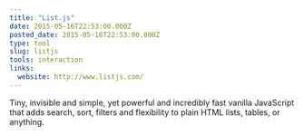 ```yaml
---
title: "List.js"
date: 2015-05-16T22:53:00.000Z
posted_date: 2015-05-16T22:53:00.000Z
type: tool
slug: listjs
tools: interaction
links:
  website: http://www.listjs.com/
---
```

Tiny, invisible and simple, yet powerful and incredibly fast vanilla JavaScript that adds search, sort, filters and flexibility to plain HTML lists, tables, or anything.




